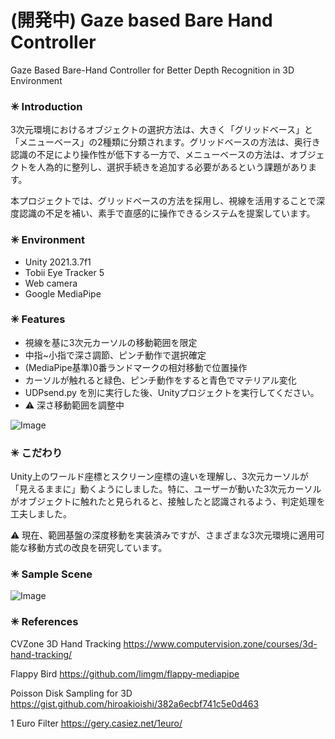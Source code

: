 # (開発中) Gaze based Bare Hand Controller
Gaze Based Bare-Hand Controller for Better Depth Recognition in 3D Environment

### ✳ Introduction

3次元環境におけるオブジェクトの選択方法は、大きく「グリッドベース」と「メニューベース」の2種類に分類されます。グリッドベースの方法は、奥行き認識の不足により操作性が低下する一方で、メニューベースの方法は、オブジェクトを人為的に整列し、選択手続きを追加する必要があるという課題があります。

本プロジェクトでは、グリッドベースの方法を採用し、視線を活用することで深度認識の不足を補い、素手で直感的に操作できるシステムを提案しています。

### ✳ Environment
* Unity 2021.3.7f1
* Tobii Eye Tracker 5
* Web camera
* Google MediaPipe

### ✳ Features
* 視線を基に3次元カーソルの移動範囲を限定
* 中指~小指で深さ調節、ピンチ動作で選択確定
* (MediaPipe基準)0番ランドマークの相対移動で位置操作
* カーソルが触れると緑色、ピンチ動作をすると青色でマテリアル変化
* UDPsend.py を別に実行した後、Unityプロジェクトを実行してください。
* ⚠ 深さ移動範囲を調整中

![Image](https://github.com/user-attachments/assets/e81aded0-f8e7-42fb-ab42-27753ae80163)

### ✳ こだわり
Unity上のワールド座標とスクリーン座標の違いを理解し、3次元カーソルが「見えるままに」動くようにしました。特に、ユーザーが動いた3次元カーソルがオブジェクトに触れたと見られると、接触したと認識されるよう、判定処理を工夫しました。

⚠ 現在、範囲基盤の深度移動を実装済みですが、さまざまな3次元環境に適用可能な移動方式の改良を研究しています。

### ✳ Sample Scene

![Image](https://github.com/user-attachments/assets/3a96bd56-f489-4a31-92b9-50b8d13f7fd6)

### ✳ References
CVZone 3D Hand Tracking
https://www.computervision.zone/courses/3d-hand-tracking/

Flappy Bird
https://github.com/limgm/flappy-mediapipe

Poisson Disk Sampling for 3D
https://gist.github.com/hiroakioishi/382a6ecbf741c5e0d463

1 Euro Filter
https://gery.casiez.net/1euro/

